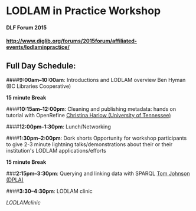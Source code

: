 # LODLAM in Practice Workshop
#### DLF Forum 2015
#### http://www.diglib.org/forums/2015forum/affiliated-events/lodlaminpractice/

## Full Day Schedule:

####**9:00am–10:00am**: Introductions and LODLAM overview
Ben Hyman (BC Libraries Cooperative)

**15 minute Break**

####**10:15am–12:00pm**: Cleaning and publishing metadata: hands on tutorial with OpenRefine
[Christina Harlow (University of Tennessee)](http://www.twitter.com/cm_harlow)

####**12:00pm–1:30pm**: Lunch/Networking

####**1:30pm–2:00pm**: Dork shorts
Opportunity for workshop participants to give 2-3 minute lightning talks/demonstrations about their or their institution's LODLAM applications/efforts 

**15 minute Break**

###**2:15pm–3:30pm**: Querying and linking data with SPARQL
[Tom Johnson (DPLA)](http://www.twitter.com/no_reply)

####**3:30–4:30pm**: LODLAM clinic

_LODLAMclinic_
